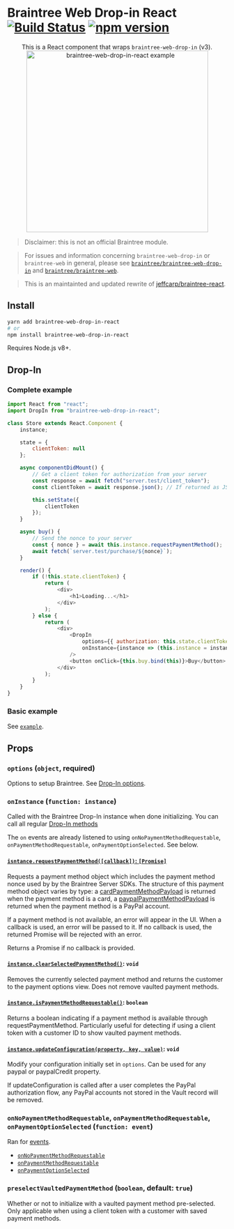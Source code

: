 # Braintree Web Drop-in React [![Build Status](https://travis-ci.org/Cretezy/braintree-web-drop-in-react.svg?branch=master)](https://travis-ci.org/Cretezy/braintree-web-drop-in-react) [![npm version](http://img.shields.io/npm/v/braintree-web-drop-in-react.svg?style=flat)](https://www.npmjs.org/package/braintree-web-drop-in-react)

<p align="center">
    This is a React component that wraps <code>braintree-web-drop-in</code> (v3).
    <img 
        alt="braintree-web-drop-in-react example"
        src="https://raw.githubusercontent.com/Cretezy/braintree-web-drop-in-react/master/example/index.png" 
        width="417"
    />
</p>

> Disclaimer: this is not an official Braintree module.

> For issues and information concerning `braintree-web-drop-in` or `braintree-web` in general, please see [`braintree/braintree-web-drop-in`](https://github.com/braintree/braintree-web-drop-in) and [`braintree/braintree-web`](https://github.com/braintree/braintree-web).

> This is an maintainted and updated rewrite of [jeffcarp/braintree-react](https://github.com/jeffcarp/braintree-react).

## Install

```bash
yarn add braintree-web-drop-in-react
# or
npm install braintree-web-drop-in-react
```

Requires Node.js v8+.

## Drop-In

### Complete example

```js
import React from "react";
import DropIn from "braintree-web-drop-in-react";

class Store extends React.Component {
	instance;

	state = {
		clientToken: null
	};

	async componentDidMount() {
		// Get a client token for authorization from your server
		const response = await fetch("server.test/client_token");
		const clientToken = await response.json(); // If returned as JSON string

		this.setState({
			clientToken
		});
	}

	async buy() {
		// Send the nonce to your server
		const { nonce } = await this.instance.requestPaymentMethod();
		await fetch(`server.test/purchase/${nonce}`);
	}

	render() {
		if (!this.state.clientToken) {
			return (
				<div>
					<h1>Loading...</h1>
				</div>
			);
		} else {
			return (
				<div>
					<DropIn
						options={{ authorization: this.state.clientToken }}
						onInstance={instance => (this.instance = instance)}
					/>
					<button onClick={this.buy.bind(this)}>Buy</button>
				</div>
			);
		}
	}
}
```

### Basic example

See [`example`](example/README.md).

## Props

### `options` (`object`, required)

Options to setup Braintree.
See [Drop-In options](https://braintree.github.io/braintree-web-drop-in/docs/current/module-braintree-web-drop-in.html#.create).

### `onInstance` (`function: instance`)

Called with the Braintree Drop-In instance when done initializing.
You can call all regular [Drop-In methods](https://braintree.github.io/braintree-web-drop-in/docs/current/Dropin.html)

The `on` events are already listened to using `onNoPaymentMethodRequestable`,
`onPaymentMethodRequestable`, `onPaymentOptionSelected`. See below.

#### [`isntance.requestPaymentMethod([callback])`: `[Promise]`](https://braintree.github.io/braintree-web-drop-in/docs/current/Dropin.html#requestPaymentMethod)

Requests a payment method object which includes the payment method nonce used by by the Braintree Server SDKs.
The structure of this payment method object varies by type: a [cardPaymentMethodPayload](https://braintree.github.io/braintree-web-drop-in/docs/current/Dropin.html#~cardPaymentMethodPayload)
is returned when the payment method is a card, a [paypalPaymentMethodPayload](https://braintree.github.io/braintree-web-drop-in/docs/current/Dropin.html#~paypalPaymentMethodPayload)
is returned when the payment method is a PayPal account.

If a payment method is not available, an error will appear in the UI. When a callback is used, an error will be passed to it. If no callback is used, the returned Promise will be rejected with an error.

Returns a Promise if no callback is provided.

#### [`instance.clearSelectedPaymentMethod()`](https://braintree.github.io/braintree-web-drop-in/docs/current/Dropin.html#clearSelectedPaymentMethod): `void`

Removes the currently selected payment method and returns the customer to the payment options view. Does not remove vaulted payment methods.

#### [`instance.isPaymentMethodRequestable()`](https://braintree.github.io/braintree-web-drop-in/docs/current/Dropin.html#isPaymentMethodRequestable): `boolean`

Returns a boolean indicating if a payment method is available through requestPaymentMethod.
Particularly useful for detecting if using a client token with a customer ID to show vaulted payment methods.

#### [`instance.updateConfiguration(property, key, value)`](https://braintree.github.io/braintree-web-drop-in/docs/current/Dropin.html#updateConfiguration): `void`

Modify your configuration initially set in `options`. Can be used for any paypal or paypalCredit property.

If updateConfiguration is called after a user completes the PayPal authorization flow, any PayPal accounts not stored in the Vault record will be removed.

### `onNoPaymentMethodRequestable`, `onPaymentMethodRequestable`, `onPaymentOptionSelected` (`function: event`)

Ran for [events](https://braintree.github.io/braintree-web-drop-in/docs/current/Dropin.html#on).

* [`onNoPaymentMethodRequestable`](https://braintree.github.io/braintree-web-drop-in/docs/current/Dropin.html#event:paymentMethodRequestable)
* [`onPaymentMethodRequestable`](https://braintree.github.io/braintree-web-drop-in/docs/current/Dropin.html#event:noPaymentMethodRequestable)
* [`onPaymentOptionSelected`](https://braintree.github.io/braintree-web-drop-in/docs/current/Dropin.html#event:paymentOptionSelected)

### `preselectVaultedPaymentMethod` (`boolean`, default: `true`)

Whether or not to initialize with a vaulted payment method pre-selected.
Only applicable when using a client token with a customer with saved payment methods.
